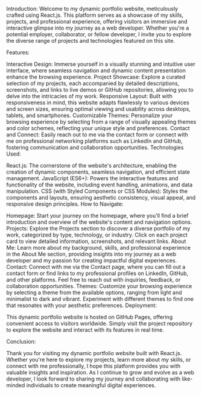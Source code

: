 Introduction:
Welcome to my dynamic portfolio website, meticulously crafted using React.js. This platform serves as a showcase of my skills, projects, and professional experience, offering visitors an immersive and interactive glimpse into my journey as a web developer. Whether you're a potential employer, collaborator, or fellow developer, I invite you to explore the diverse range of projects and technologies featured on this site.

Features:

Interactive Design: Immerse yourself in a visually stunning and intuitive user interface, where seamless navigation and dynamic content presentation enhance the browsing experience.
Project Showcase: Explore a curated selection of my projects, each accompanied by detailed descriptions, screenshots, and links to live demos or GitHub repositories, allowing you to delve into the intricacies of my work.
Responsive Layout: Built with responsiveness in mind, this website adapts flawlessly to various devices and screen sizes, ensuring optimal viewing and usability across desktops, tablets, and smartphones.
Customizable Themes: Personalize your browsing experience by selecting from a range of visually appealing themes and color schemes, reflecting your unique style and preferences.
Contact and Connect: Easily reach out to me via the contact form or connect with me on professional networking platforms such as LinkedIn and GitHub, fostering communication and collaboration opportunities.
Technologies Used:

React.js: The cornerstone of the website's architecture, enabling the creation of dynamic components, seamless navigation, and efficient state management.
JavaScript (ES6+): Powers the interactive features and functionality of the website, including event handling, animations, and data manipulation.
CSS (with Styled Components or CSS Modules): Styles the components and layouts, ensuring aesthetic consistency, visual appeal, and responsive design principles.
How to Navigate:

Homepage: Start your journey on the homepage, where you'll find a brief introduction and overview of the website's content and navigation options.
Projects: Explore the Projects section to discover a diverse portfolio of my work, categorized by type, technology, or industry. Click on each project card to view detailed information, screenshots, and relevant links.
About Me: Learn more about my background, skills, and professional experience in the About Me section, providing insights into my journey as a web developer and my passion for creating impactful digital experiences.
Contact: Connect with me via the Contact page, where you can fill out a contact form or find links to my professional profiles on LinkedIn, GitHub, and other platforms. Feel free to reach out with inquiries, feedback, or collaboration opportunities.
Themes: Customize your browsing experience by selecting a theme from the available options, ranging from light and minimalist to dark and vibrant. Experiment with different themes to find one that resonates with your aesthetic preferences.
Deployment:

This dynamic portfolio website is hosted on GitHub Pages, offering convenient access to visitors worldwide. Simply visit the project repository to explore the website and interact with its features in real time.

Conclusion:

Thank you for visiting my dynamic portfolio website built with React.js. Whether you're here to explore my projects, learn more about my skills, or connect with me professionally, I hope this platform provides you with valuable insights and inspiration. As I continue to grow and evolve as a web developer, I look forward to sharing my journey and collaborating with like-minded individuals to create meaningful digital experiences.





